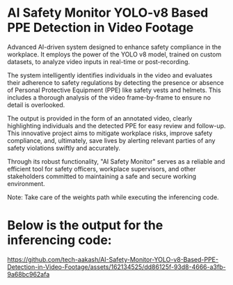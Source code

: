 # AI Safety Monitor YOLO-v8 Based PPE Detection in Video Footage
Advanced AI-driven system designed to enhance safety compliance in the workplace. It employs the power of the YOLO v8 model, trained on custom datasets, to analyze video inputs in real-time or post-recording.

The system intelligently identifies individuals in the video and evaluates their adherence to safety regulations by detecting the presence or absence of Personal Protective Equipment (PPE) like safety vests and helmets. This includes a thorough analysis of the video frame-by-frame to ensure no detail is overlooked.

The output is provided in the form of an annotated video, clearly highlighting individuals and the detected PPE for easy review and follow-up. This innovative project aims to mitigate workplace risks, improve safety compliance, and, ultimately, save lives by alerting relevant parties of any safety violations swiftly and accurately.

Through its robust functionality, "AI Safety Monitor" serves as a reliable and efficient tool for safety officers, workplace supervisors, and other stakeholders committed to maintaining a safe and secure working environment.

Note: Take care of the weights path while executing the inferencing code.

# Below is the output for the inferencing code:


https://github.com/tech-aakash/AI-Safety-Monitor-YOLO-v8-Based-PPE-Detection-in-Video-Footage/assets/162134525/dd86125f-93d8-4666-a3fb-9a68bc962afa

